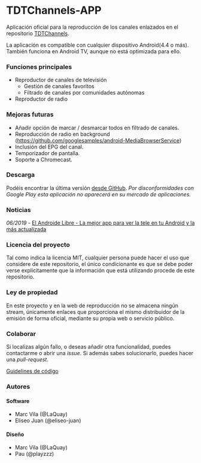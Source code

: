 # TDTChannels-APP
Aplicación oficial para la reproducción de los canales enlazados en el repositorio [TDTChannels](https://github.com/LaQuay/TDTChannels/). 

La aplicación es compatible con cualquier dispositivo Android(4.4 o más). 
También funciona en Android TV, aunque no está optimizada para ello.

### Funciones principales
- Reproductor de canales de televisión
  - Gestión de canales favoritos
  - Filtrado de canales por comunidades autónomas
- Reproductor de radio

### Mejoras futuras
- Añadir opción de marcar / desmarcar todos en filtrado de canales.
- Reproducción de radio en background (https://github.com/googlesamples/android-MediaBrowserService)
- Inclusión del EPG del canal.
- Temporizador de pantalla.
- Soporte a Chromecast.

### Descarga
Podéis encontrar la última versión [desde GitHub](https://github.com/LaQuay/TDTChannels-APP/releases).
*Por disconformidades con Google Play esta aplicación no aparecerá en su mercado de aplicaciones.*

### Noticias
*06/2019* - [El Androide Libre - La mejor app para ver la tele en tu Android y la más actualizada](https://elandroidelibre.elespanol.com/2019/06/mejor-app-ver-tele-android-mas-actualizada-apk.html)

### Licencia del proyecto
Tal como indica la licencia MIT, cualquier persona puede hacer el uso que considere de este repositorio, el único condicionante es que se debe poder verse explícitamente que la información que está utilizando procede de este repositorio.

### Ley de propiedad
En este proyecto y en la web de reproducción no se almacena ningún stream, únicamente enlaces que proporciona el mismo distribuidor de la emisión de forma oficial, mediante su propia web o servicio público. 

### Colaborar
Si localizas algún fallo, o deseas añadir otra funcionalidad, puedes contactarme o abrir una *issue*. Si además sabes solucionarlo, puedes hacer una *pull-request*.

[Guidelines de código](https://github.com/ribot/android-guidelines/blob/master/project_and_code_guidelines.md)

### Autores

#### Software
- Marc Vila (@LaQuay)
- Eliseo Juan (@eliseo-juan)

#### Diseño
- Marc Vila (@LaQuay)
- Pau (@playzzz)
